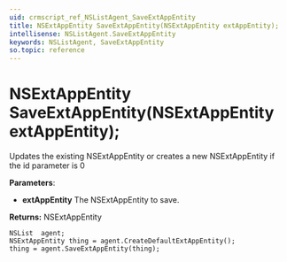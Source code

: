 ```yaml
---
uid: crmscript_ref_NSListAgent_SaveExtAppEntity
title: NSExtAppEntity SaveExtAppEntity(NSExtAppEntity extAppEntity);
intellisense: NSListAgent.SaveExtAppEntity
keywords: NSListAgent, SaveExtAppEntity
so.topic: reference
---
```


# NSExtAppEntity SaveExtAppEntity(NSExtAppEntity extAppEntity);

Updates the existing NSExtAppEntity or creates a new NSExtAppEntity if the id parameter is 0

**Parameters**:
 - **extAppEntity** The NSExtAppEntity to save.

**Returns:** NSExtAppEntity

```crmscript
NSList  agent;
NSExtAppEntity thing = agent.CreateDefaultExtAppEntity();
thing = agent.SaveExtAppEntity(thing);
```

